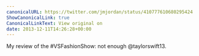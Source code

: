 ```yaml
---
canonicalURL: https://twitter.com/jmjordan/status/410777610680295424
ShowCanonicalLink: true
CanonicalLinkText: View original on
date: 2013-12-11T14:26:28+00:00
---
```

My review of the #VSFashionShow: not enough @taylorswift13.